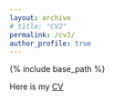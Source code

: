 ```yaml
---
layout: archive
# title: "CV2"
permalink: /cv2/
author_profile: true
---
```



{% include base_path %}

Here is my [CV](http://yxyangpa.github.io/files/paper3.pdf)

